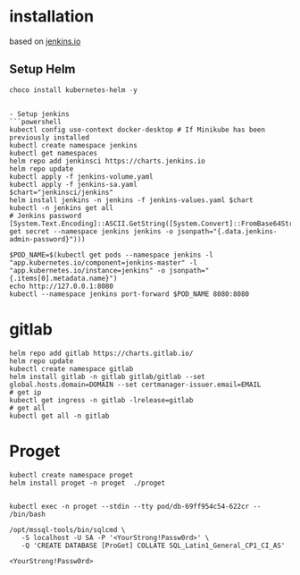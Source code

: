# installation

based on [jenkins.io](https://www.jenkins.io/doc/book/installing/kubernetes/)

## Setup Helm
```powershell
choco install kubernetes-helm -y
```


```

- Setup jenkins
```powershell
kubectl config use-context docker-desktop # If Minikube has been previously installed
kubectl create namespace jenkins
kubectl get namespaces
helm repo add jenkinsci https://charts.jenkins.io
helm repo update
kubectl apply -f jenkins-volume.yaml
kubectl apply -f jenkins-sa.yaml
$chart="jenkinsci/jenkins"
helm install jenkins -n jenkins -f jenkins-values.yaml $chart
kubectl -n jenkins get all
# Jenkins password
[System.Text.Encoding]::ASCII.GetString([System.Convert]::FromBase64String($(kubectl get secret --namespace jenkins jenkins -o jsonpath="{.data.jenkins-admin-password}")))

$POD_NAME=$(kubectl get pods --namespace jenkins -l "app.kubernetes.io/component=jenkins-master" -l "app.kubernetes.io/instance=jenkins" -o jsonpath="{.items[0].metadata.name}")
echo http://127.0.0.1:8080
kubectl --namespace jenkins port-forward $POD_NAME 8080:8080
```

# gitlab

```
helm repo add gitlab https://charts.gitlab.io/
helm repo update
kubectl create namespace gitlab
helm install gitlab -n gitlab gitlab/gitlab --set global.hosts.domain=DOMAIN --set certmanager-issuer.email=EMAIL
# get ip
kubectl get ingress -n gitlab -lrelease=gitlab
# get all
kubectl get all -n gitlab
```

# Proget

```
kubectl create namespace proget
helm install proget -n proget  ./proget


kubectl exec -n proget --stdin --tty pod/db-69ff954c54-622cr -- /bin/bash

/opt/mssql-tools/bin/sqlcmd \
   -S localhost -U SA -P '<YourStrong!Passw0rd>' \
   -Q 'CREATE DATABASE [ProGet] COLLATE SQL_Latin1_General_CP1_CI_AS'

<YourStrong!Passw0rd>
```